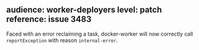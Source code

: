 audience: worker-deployers
level: patch
reference: issue 3483
---
Faced with an error reclaiming a task, docker-worker will now correctly call `reportException` with reason `internal-error`.
